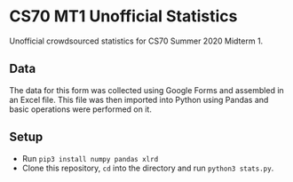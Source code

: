 # CS70 MT1 Unofficial Statistics 
Unofficial crowdsourced statistics for CS70 Summer 2020 Midterm 1.

## Data
The data for this form was collected using Google Forms and assembled in an Excel file. This file was then imported into Python using Pandas and basic operations were performed on it.

## Setup
- Run `pip3 install numpy pandas xlrd`
- Clone this repository, `cd` into the directory and run `python3 stats.py`. 
